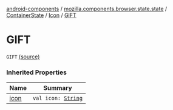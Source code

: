 [android-components](../../../index.md) / [mozilla.components.browser.state.state](../../index.md) / [ContainerState](../index.md) / [Icon](index.md) / [GIFT](./-g-i-f-t.md)

# GIFT

`GIFT` [(source)](https://github.com/mozilla-mobile/android-components/blob/master/components/browser/state/src/main/java/mozilla/components/browser/state/state/ContainerState.kt#L45)

### Inherited Properties

| Name | Summary |
|---|---|
| [icon](icon.md) | `val icon: `[`String`](https://kotlinlang.org/api/latest/jvm/stdlib/kotlin/-string/index.html) |
